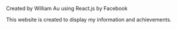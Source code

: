 Created by William Au using React.js by Facebook

This website is created to display my information and achievements. 